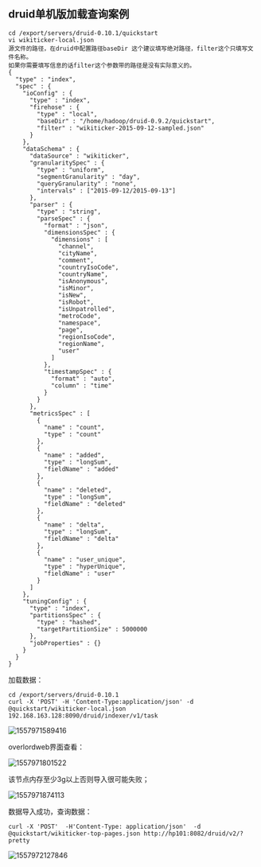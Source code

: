 ## druid单机版加载查询案例

``` 
cd /export/servers/druid-0.10.1/quickstart
vi wikiticker-local.json
源文件的路径，在druid中配置路径baseDir 这个建议填写绝对路径，filter这个只填写文件名称。
如果你需要填写信息的话filter这个参数带的路径是没有实际意义的。
{
  "type" : "index",
  "spec" : {
    "ioConfig" : {
      "type" : "index",
      "firehose" : {
        "type" : "local",
        "baseDir" : "/home/hadoop/druid-0.9.2/quickstart",
        "filter" : "wikiticker-2015-09-12-sampled.json"
      }
    },
    "dataSchema" : {
      "dataSource" : "wikiticker",
      "granularitySpec" : {
        "type" : "uniform",
        "segmentGranularity" : "day",
        "queryGranularity" : "none",
        "intervals" : ["2015-09-12/2015-09-13"]
      },
      "parser" : {
        "type" : "string",
        "parseSpec" : {
          "format" : "json",
          "dimensionsSpec" : {
            "dimensions" : [
              "channel",
              "cityName",
              "comment",
              "countryIsoCode",
              "countryName",
              "isAnonymous",
              "isMinor",
              "isNew",
              "isRobot",
              "isUnpatrolled",
              "metroCode",
              "namespace",
              "page",
              "regionIsoCode",
              "regionName",
              "user"
            ]
          },
          "timestampSpec" : {
            "format" : "auto",
            "column" : "time"
          }
        }
      },
      "metricsSpec" : [
        {
          "name" : "count",
          "type" : "count"
        },
        {
          "name" : "added",
          "type" : "longSum",
          "fieldName" : "added"
        },
        {
          "name" : "deleted",
          "type" : "longSum",
          "fieldName" : "deleted"
        },
        {
          "name" : "delta",
          "type" : "longSum",
          "fieldName" : "delta"
        },
        {
          "name" : "user_unique",
          "type" : "hyperUnique",
          "fieldName" : "user"
        }
      ]
    },
    "tuningConfig" : {
      "type" : "index",
      "partitionsSpec" : {
        "type" : "hashed",
        "targetPartitionSize" : 5000000
      },
      "jobProperties" : {}
    }
  }
}
```


加载数据：

```
cd /export/servers/druid-0.10.1
curl -X 'POST' -H 'Content-Type:application/json' -d @quickstart/wikiticker-local.json 192.168.163.128:8090/druid/indexer/v1/task
```

![1557971589416](https://user-images.githubusercontent.com/75486726/178937222-4020042f-bade-4e6a-abe6-2652bf441c2e.png)

overlordweb界面查看：

![1557971801522](https://user-images.githubusercontent.com/75486726/178937259-7bc3925a-45c4-495c-9efc-7bfe9a9b22ac.png)

该节点内存至少3g以上否则导入很可能失败；

![1557971874113](https://user-images.githubusercontent.com/75486726/178937290-542c7d90-c92e-452e-8436-d54ce1446899.png)

数据导入成功，查询数据：

```
curl -X 'POST'  -H'Content-Type: application/json'  -d @quickstart/wikiticker-top-pages.json http://hp101:8082/druid/v2/?pretty
```

![1557972127846](https://user-images.githubusercontent.com/75486726/178937332-679faeac-3ad8-44d2-979e-71a6156c7f57.png)

